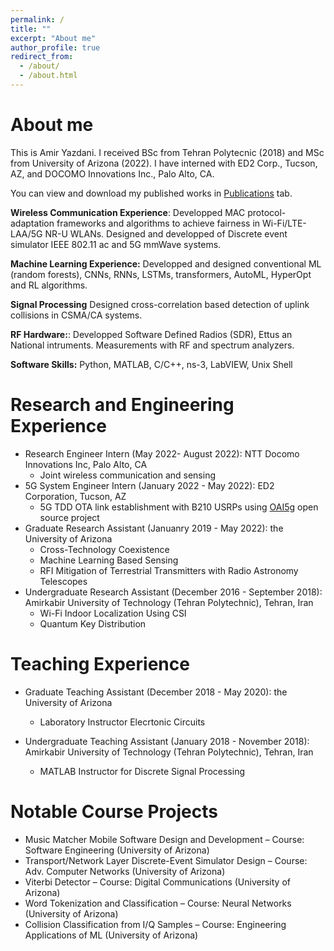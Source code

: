 ```yaml
---
permalink: /
title: ""
excerpt: "About me"
author_profile: true
redirect_from: 
  - /about/
  - /about.html
---
```


About me
=========
This is Amir Yazdani.  I received BSc from Tehran Polytecnic (2018) and MSc from University of Arizona (2022). I have interned with ED2 Corp., Tucson, AZ, and DOCOMO Innovations Inc., Palo Alto, CA. 

You can view and download my published works in [Publications](https://amirhya.github.io/amir.github.io//publications/) tab.


**Wireless Communication Experience**: Developped MAC protocol-adaptation frameworks and algorithms to achieve fairness in Wi-Fi/LTE-LAA/5G NR-U WLANs. Designed and developped of Discrete event simulator  IEEE 802.11 ac and 5G mmWave systems.

**Machine Learning Experience:** Developped and designed conventional ML (random forests), CNNs, RNNs, LSTMs, transformers, AutoML, HyperOpt and RL algorithms. 

**Signal Processing** Designed cross-correlation based detection of uplink collisions in CSMA/CA systems. 


**RF Hardware:**: Developped Software Defined Radios (SDR), Ettus an National intruments. Measurements with RF and spectrum analyzers. 

**Software Skills:** Python, MATLAB, C/C++, ns-3, LabVIEW, Unix Shell




<!--
<div align="center">
<img src="https://amirhya.github.io/amir.github.io//images/profile.jpg">
</div>
<br/>
 -->


Research and Engineering Experience
======
* Research Engineer Intern (May 2022- August 2022): NTT Docomo Innovations Inc, Palo Alto, CA
  * Joint wireless communication and sensing
* 5G System Engineer Intern (January 2022 - May 2022): ED2 Corporation, Tucson, AZ
  * 5G TDD OTA link establishment with B210 USRPs using [OAI5g](https://gitlab.eurecom.fr/oai/openairinterface5g) open source project
* Graduate Research Assistant (Januanry 2019 - May 2022): the University of Arizona
  * Cross-Technology Coexistence 
  * Machine Learning Based Sensing
  * RFI Mitigation of Terrestrial Transmitters with Radio Astronomy Telescopes
* Undergraduate Research Assistant (December 2016 - September 2018): Amirkabir University of Technology (Tehran Polytechnic), Tehran, Iran
  * Wi-Fi Indoor Localization Using CSI
  * Quantum Key Distribution

Teaching Experience
======

* Graduate Teaching Assistant (December 2018 - May 2020): the University of Arizona
  * Laboratory Instructor Elecrtonic Circuits

* Undergraduate Teaching Assistant (January 2018 - November 2018): Amirkabir University of Technology (Tehran Polytechnic), Tehran, Iran
  * MATLAB Instructor for Discrete Signal Processing
  

Notable Course Projects
======
* Music Matcher Mobile Software Design and Development – Course: Software Engineering (University of Arizona)
* Transport/Network Layer Discrete-Event Simulator Design – Course: Adv. Computer Networks (University of Arizona)
* Viterbi Detector – Course: Digital Communications (University of Arizona)
* Word Tokenization and Classification – Course: Neural Networks (University of Arizona)
* Collision Classification from I/Q Samples – Course: Engineering Applications of ML (University of Arizona)




